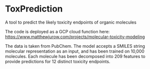 # ToxPrediction
A tool to predict the likely toxicity endpoints of organic molecules

The code is deployed as a GCP cloud function here: https://www.matthewjurow.com/projects/molecular-toxicity-modeling

The data is taken from PubChem. The model accepts a SMILES string molecular representation as an input, and has been trained on 10,000 molecules. Each molecule has been decomposed into 209 features to provide predictions for 12 distinct toxicity endpoints. 
